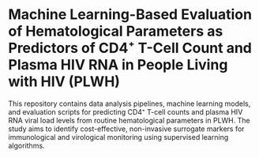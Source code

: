 # Machine Learning-Based Evaluation of Hematological Parameters as Predictors of CD4⁺ T-Cell Count and Plasma HIV RNA in People Living with HIV (PLWH)


This repository contains data analysis pipelines, machine learning models, and evaluation scripts for predicting CD4⁺ T-cell counts and plasma HIV RNA viral load levels from 
routine hematological parameters in PLWH. The study aims to identify cost-effective, non-invasive surrogate markers for immunological and virological monitoring using supervised learning algorithms.

